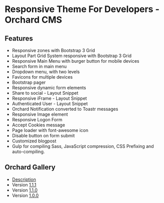 # Responsive Theme For Developers - Orchard CMS

## Features
+ Responsive zones with Bootstrap 3 Grid
+ Layout Part Grid System responsive with Bootstrap 3 Grid
+ Responsive Main Menu with burger button for mobile devices
+ Search form in main menu
+ Dropdown menu, with two levels
+ Favicons for multiple devices
+ Bootstrap pager
+ Responsive dynamic form elements
+ Share to social - Layout Snippet
+ Responsive iFrame - Layout Snippet
+ Authenticated User - Layout Snippet
+ Orchard Notification converted to Toastr messages
+ Responsive Image element
+ Responsive Logon Form
+ Accept Cookies message
+ Page loader with font-awesome icon
+ Disable button on form submit
+ Customized blogpost
+ Gulp for compiling Sass, JavaScript compression, CSS Prefixing and auto-compiling.

## Orchard Gallery
+ [Description](http://gallery.orchardproject.net/Packages/ResponsiveThemeForDeveloper)
+ Version [1.1.1](http://gallery.orchardproject.net/Packages/ResponsiveThemeForDeveloper/1.1.1)
+ Version [1.1.0](http://gallery.orchardproject.net/Packages/ResponsiveThemeForDeveloper/1.1.0)
+ Version [1.0.0](http://gallery.orchardproject.net/Packages/ResponsiveThemeForDeveloper/1.0.0)
